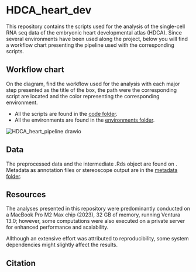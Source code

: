 # HDCA_heart_dev

This repository contains the scripts used for the analysis of the single-cell RNA seq data of the embryonic heart developmental atlas (HDCA). 
Since several environments have been used along the project, below you will find a workflow chart presenting the pipeline used with the corresponding scripts.

## Workflow chart
On the diagram, find the workflow used for the analysis with each major step presented as the title of the box, the path were the corresponding script are located and the color representing the corresponding environment.

- All the scripts are found in the [code folder](./code).
- All the environments are found in the [environments folder](./environments).

![HDCA_heart_pipeline drawio](https://github.com/rmauron/HDCA_heart_dev/assets/92672952/bd0b7056-2289-4d96-9063-1b9c61948a64)

## Data
The preprocessed data and the intermediate .Rds object are found on <NEED TO DECIDE WHERE>.
Metadata as annotation files or stereoscope output are in the [metadata folder](./metadata).

## Resources
The analyses presented in this repository were predominantly conducted on a MacBook Pro M2 Max chip (2023), 32 GB of memory, running Ventura 13.0; however, some computations were also executed on a private server for enhanced performance and scalability.

Allthough an extensive effort was attributed to reproducibility, some system dependencies might slightly affect the results.

## Citation
<ADD CITATION>
